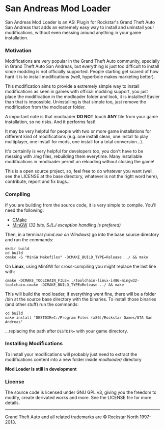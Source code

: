 # San Andreas Mod Loader

San Andreas Mod Loader is an ASI Plugin for Rockstar's Grand Theft Auto San Andreas that adds an extremely easy way to install and uninstall your modifications, without even messing around anything in your game installation.

### Motivation

Modifications are very popular in the Grand Theft Auto community, specially in Grand Theft Auto San Andreas, but everything is just too difficult to install since modding is not officially supported. People starting get scared of how hard it is to install modifications (well, hyperbole makes marketing better).

This modification aims to provide a extremely simple way to install modifications as seen in games with official modding support, you just place the modification in the modloader folder and look, it is installed! Easier than that is impossible. Uninstalling is that simple too, just remove the modification from the modloader folder.

A important note is that modloader **DO NOT** touch **ANY** file from your game installation, so no risks. And it performs fast!

It may be very helpful for people with two or more game installations for different kind of modifications (e.g. one install clean, one install to play multiplayer, one install for mods, one install for a total conversion...).

It's certainlly is very helpful for developers too, you don't have to be messing with .img files, rebuilding them everytime. Many installable modifications in modloader permit an reloading without closing the game!

This is a open source project, so, feel free to do whatever you want (well, see the LICENSE at the base directory, whatever is not the right word here), contribute, report and fix bugs...


### Compiling

If you are building from the source code, it is very simple to compile. You'll need the following:

+ [CMake](http://www.cmake.org/)
+ [MinGW](http://mingw-w64.sourceforge.net/download.php) *(32 bits, SJLJ exception handling is prefered)*

Then, in a terminal *(cmd.exe on Windows)* go into the base source directory and run the commands:

    mkdir build
    cd build
    cmake -G "MinGW Makefiles" -DCMAKE_BUILD_TYPE=Release ../ && make
    
On **Linux**, using MinGW for cross-compiling you might replace the last line with:

    cmake -DCMAKE_TOOLCHAIN_FILE=../toolchain-linux-i486-mingw32-toolchain.cmake -DCMAKE_BUILD_TYPE=Release ../ && make
    
This will build the mod loader, if everything went fine, there will be a folder /bin at the source base directory with the binaries.
To install those binaries (and other stuff) run the commands:
    
    cd build
    make install "DESTDIR=C:/Program Files (x86)/Rockstar Games/GTA San Andreas"
    
...replacing the path after `DESTDIR=` with your game directory.
    

### Installing Modifications

To install your modifications will probably just need to extract the modifications content into a new folder inside *modloader/* directory

**Mod Loader is still in development**


### License

The source code is licensed under GNU GPL v3, giving you the freedom to modify, create derivated works and more. See the LICENSE file for more details.

- - -
Grand Theft Auto and all related trademarks are © Rockstar North 1997-2013.

